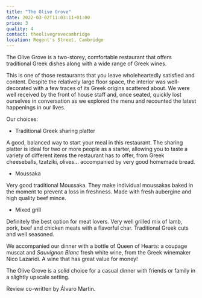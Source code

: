 ```yaml
---
title: "The Olive Grove"
date: 2022-03-02T11:03:11+01:00
price: 3
quality: 4
contact: theolivegrovecambridge
location: Regent's Street, Cambridge
---
```


The Olive Grove is a two-storey, comfortable restaurant that offers traditional Greek dishes along with a wide range of Greek wines.

<!--more-->

This is one of those restaurants that you leave wholeheartedly satisfied and content. Despite the relatively large floor space, the interior was well-decorated with a few traces of its Greek origins scattered about. We were well received by the front of house staff and, once seated, quickly lost ourselves in conversation as we explored the menu and recounted the latest happenings in our lives.

Our choices:

* Traditional Greek sharing platter

A good, balanced way to start your meal in this restaurant. The sharing platter is ideal for two or more people as a starter, allowing you to taste a variety of different items the restaurant has to offer, from Greek cheeseballs, tzatziki, olives... accompanied by very good homemade bread. 

* Moussaka

Very good traditional Moussaka. They make individual moussakas baked in the moment to prevent a loss in freshness. Made with fresh aubergine and high quality beef mince. 

* Mixed grill

Definitely the best option for meat lovers. Very well grilled mix of lamb, pork, beef and chicken meats with a flavorful char. Traditional Greek cuts and well seasoned. 

We accompanied our dinner with a bottle of Queen of Hearts: a coupage muscat and *Sauvignon Blanc* fresh white wine, from the Greek winemaker Nico Lazaridi. A wine that has great value for money!

The Olive Grove is a solid choice for a casual dinner with friends or family in a slightly upscale setting.

Review co-written by Álvaro Martin.
